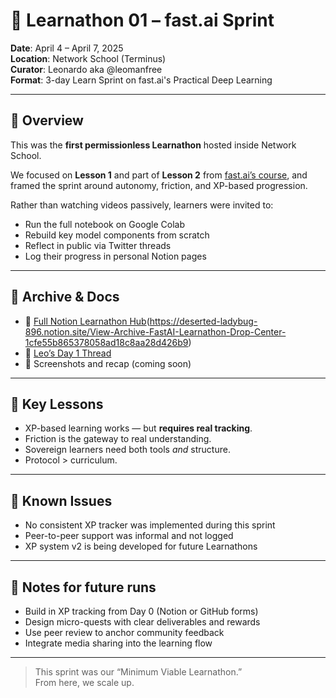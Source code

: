 # 🧠 Learnathon 01 – fast.ai Sprint

**Date**: April 4 – April 7, 2025  
**Location**: Network School (Terminus)  
**Curator**: Leonardo aka @leomanfree  
**Format**: 3-day Learn Sprint on fast.ai's Practical Deep Learning

---

## 🌄 Overview

This was the **first permissionless Learnathon** hosted inside Network School.

We focused on **Lesson 1** and part of **Lesson 2** from [fast.ai’s course](https://course.fast.ai/), and framed the sprint around autonomy, friction, and XP-based progression.

Rather than watching videos passively, learners were invited to:

- Run the full notebook on Google Colab
- Rebuild key model components from scratch
- Reflect in public via Twitter threads
- Log their progress in personal Notion pages

---

## 🔗 Archive & Docs

- 🧠 [Full Notion Learnathon Hub](https://deserted-ladybug-896.notion.site/View-Archive-FastAI-Learnathon-Drop-Center-1cfe55b865378058ad18c8aa28d426b9)(https://deserted-ladybug-896.notion.site/View-Archive-FastAI-Learnathon-Drop-Center-1cfe55b865378058ad18c8aa28d426b9)
- 🧵 [Leo’s Day 1 Thread](https://x.com/leomanfrini/status/1906717166608548071)
- 📸 Screenshots and recap (coming soon)

---

## 🧭 Key Lessons

- XP-based learning works — but **requires real tracking**.  
- Friction is the gateway to real understanding.  
- Sovereign learners need both tools *and* structure.  
- Protocol > curriculum.

---

## 🚧 Known Issues

- No consistent XP tracker was implemented during this sprint  
- Peer-to-peer support was informal and not logged  
- XP system v2 is being developed for future Learnathons

---

## 📌 Notes for future runs

- Build in XP tracking from Day 0 (Notion or GitHub forms)  
- Design micro-quests with clear deliverables and rewards  
- Use peer review to anchor community feedback  
- Integrate media sharing into the learning flow

---

> This sprint was our “Minimum Viable Learnathon.”  
> From here, we scale up.

